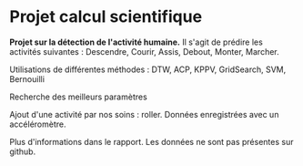 # Projet calcul scientifique

**Projet sur la détection de l'activité humaine.** Il s'agit de prédire les activités suivantes : Descendre, Courir, Assis, Debout, Monter, Marcher. 

Utilisations de différentes méthodes : DTW, ACP, KPPV, GridSearch, SVM, Bernouilli

Recherche des meilleurs paramètres 


Ajout d'une activité par nos soins : roller. Données enregistrées avec un accéléromètre. 

Plus d'informations dans le rapport. 
Les données ne sont pas présentes sur github. 
